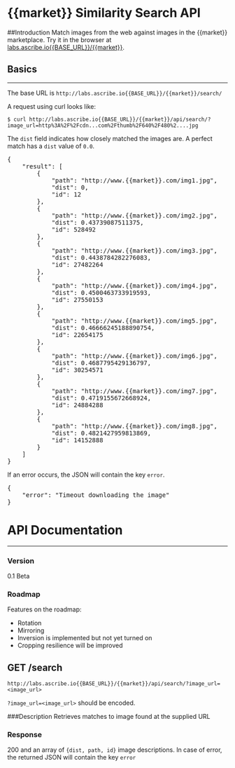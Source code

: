 # {{market}} Similarity Search API

##Introduction
Match images from the web against images in the {{market}} marketplace.  Try it in the browser at [labs.ascribe.io{{BASE_URL}}/{{market}}](http://labs.ascribe.io{{BASE_URL}}/{{market}}/).


## Basics
***
The base URL is `http://labs.ascribe.io{{BASE_URL}}/{{market}}/search/`

A request using curl looks like:

`$ curl http://labs.ascribe.io{{BASE_URL}}/{{market}}/api/search/?image_url=http%3A%2F%2Fcdn...com%2Fthumb%2F640%2F480%2....jpg`

The ```dist``` field indicates how closely matched the images are. A perfect match has a ```dist``` value of ```0.0```.

<pre>
{
    "result": [
        {
            "path": "http://www.{{market}}.com/img1.jpg",
            "dist": 0,
            "id": 12
        },
        {
            "path": "http://www.{{market}}.com/img2.jpg",
            "dist": 0.43739087511375,
            "id": 528492
        },
        {
            "path": "http://www.{{market}}.com/img3.jpg",
            "dist": 0.4438784282276083,
            "id": 27482264
        },
        {
            "path": "http://www.{{market}}.com/img4.jpg",
            "dist": 0.4500463733919593,
            "id": 27550153
        },
        {
            "path": "http://www.{{market}}.com/img5.jpg",
            "dist": 0.46666245188890754,
            "id": 22654175
        },
        {
            "path": "http://www.{{market}}.com/img6.jpg",
            "dist": 0.4687795429136797,
            "id": 30254571
        },
        {
            "path": "http://www.{{market}}.com/img7.jpg",
            "dist": 0.4719155672668924,
            "id": 24884288
        },
        {
            "path": "http://www.{{market}}.com/img8.jpg",
            "dist": 0.4821427959813869,
            "id": 14152888
        }
    ]
}
</pre>

If an error occurs, the JSON will contain the key ``error``.
<pre>
{
    "error": "Timeout downloading the image"
}
</pre>


# API Documentation
***
### Version
0.1 Beta

### Roadmap
Features on the roadmap:

 * Rotation
 * Mirroring
 * Inversion is implemented but not yet turned on
 * Cropping resilience will be improved


## GET /search
`http://labs.ascribe.io{{BASE_URL}}/{{market}}/api/search/?image_url=<image_url>`

`?image_url=<image_url>` should be encoded.

###Description
Retrieves matches to image found at the supplied URL

### Response
200 and an array of ```{dist, path, id}``` image descriptions. In case of error, the returned JSON will contain the key ``error``

